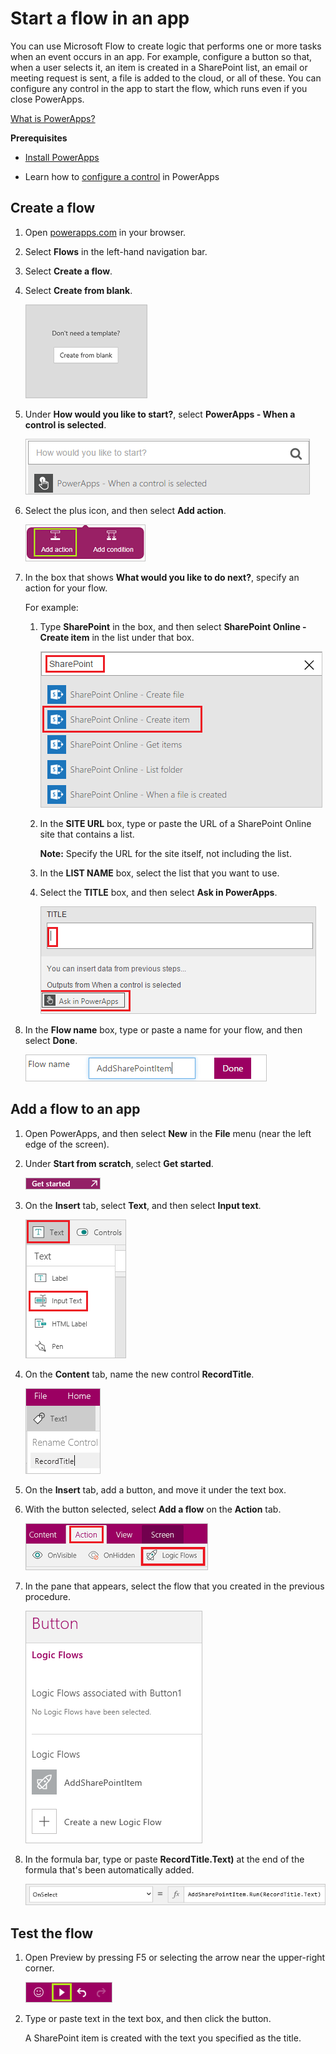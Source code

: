 <properties
	pageTitle="Start a flow in an app | Microsoft PowerApps"
	description="Create a flow that performs one or more tasks after an event, such as a user selecting a button, occurs in an app."
	services=""
	suite="powerapps"
	documentationCenter=""
	authors="prkumarms"
	manager="dwrede"
	editor=""/>

<tags
   ms.service="powerapps"
   ms.devlang="na"
   ms.topic="article"
   ms.tgt_pltfrm="na"
   ms.workload="na"
   ms.date="04/08/2016"
   ms.author="prkumar"/>

# Start a flow in an app #

You can use Microsoft Flow to create logic that performs one or more tasks when an event occurs in an app. For example, configure a button so that, when a user selects it, an item is created in a SharePoint list, an email or meeting request is sent, a file is added to the cloud, or all of these. You can configure any control in the app to start the flow, which runs even if you close PowerApps.

[What is PowerApps?](http://aka.ms/pamktg)

**Prerequisites**

- [Install PowerApps](http://aka.ms/installpowerapps)

- Learn how to [configure a control](get-started-test-drive.md#configure-a-control) in PowerApps

## Create a flow ##
1. Open [powerapps.com](http://go.microsoft.com/fwlink/?LinkId=708209) in your browser.

1. Select **Flows** in the left-hand navigation bar.

1. Select **Create a flow**.

1. Select **Create from blank**.

	![Option to create a flow without using a template](./media/use-logic-flows/create-from-blank.png)

1. Under **How would you like to start?**, select **PowerApps - When a control is selected**.

	![Specify the trigger that initiates the flow](./media/use-logic-flows/set-trigger.png)

1. Select the plus icon, and then select **Add action**.

	![Option to add an action](./media/use-logic-flows/add-action.png)

1. In the box that shows **What would you like to do next?**, specify an action for your flow.

	For example:
	1. Type **SharePoint** in the box, and then select **SharePoint Online - Create item** in the list under that box.

		![Option to create a SharePoint item](./media/use-logic-flows/create-sharepoint-item.png)

	1. In the **SITE URL** box, type or paste the URL of a SharePoint Online site that contains a list.

		**Note:** Specify the URL for the site itself, not including the list.

	1. In the **LIST NAME** box, select the list that you want to use.

	1. Select the **TITLE** box, and then select **Ask in PowerApps**.

		![Add Ask in PowerApps parameter to TITLE field](./media/use-logic-flows/ask-in-powerapps.png)

1. In the **Flow name** box, type or paste a name for your flow, and then select **Done**.

	![Name and save your flow](./media/use-logic-flows/name-flow.png)

## Add a flow to an app ##

1. Open PowerApps, and then select **New** in the **File** menu (near the left edge of the screen).

1. Under **Start from scratch**, select **Get started**.

	![Get started button](./media/use-logic-flows/get-started.png)

1. On the **Insert** tab, select **Text**, and then select **Input text**.

	![Add input-text control](./media/use-logic-flows/add-input-text.png)

1. On the **Content** tab, name the new control **RecordTitle**.

	![Rename input-text control](./media/use-logic-flows/rename-text.png)

1. On the **Insert** tab, add a button, and move it under the text box.

1. With the button selected, select **Add a flow** on the **Action** tab.

	![Flows option on the Action tab](./media/use-logic-flows/action-tab.png)

1. In the pane that appears, select the flow that you created in the previous procedure.

	![Add flow to button](./media/use-logic-flows/add-flow-from-pane.png)

1. In the formula bar, type or paste **RecordTitle.Text)** at the end of the formula that's been automatically added.

	![OnSelect property that includes the flow](./media/use-logic-flows/onselect-with-flow.png)

## Test the flow ##
1. Open Preview by pressing F5 or selecting the arrow near the upper-right corner.

	![OnSelect property that includes the flow](./media/use-logic-flows/open-preview.png)

1. Type or paste text in the text box, and then click the button.

	A SharePoint item is created with the text you specified as the title.
